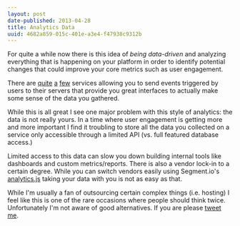 ```yaml
---
layout: post
date-published: 2013-04-28
title: Analytics Data
uuid: 4682a859-015c-401e-a3e4-f47938c9312b
---
```

For quite a while now there is this idea of *being data-driven* and analyzing
everything that is happening on your platform in order to identify potential
changes that could improve your core metrics such as user engagement.

There are [quite](https://keen.io/) [a](https://mixpanel.com/)
[few](https://www.kissmetrics.com/) services allowing you to send events
triggered by users to their servers that provide you great interfaces to
actually make some sense of the data you gathered.

While this is all great I see one major problem with this style of analytics:
the data is not really yours. In a time where user engagement is getting more
and more important I find it troubling to store all the data you collected
on a service only accessible through a limited API (vs. full featured database access.)

Limited access to this data can slow you down building internal tools
like dashboards and custom metrics/reports. There is also a vendor lock-in
to a certain degree. While you can switch vendors easily using
Segment.io's [analytics.js](https://segment.io/libraries/analytics.js/)
taking your data with you is not as easy as that.

While I'm usually a fan of outsourcing certain complex things (i.e. hosting)
I feel like this is one of the rare occasions where people should think twice.
Unfortunately I'm not aware of good alternatives.
If you are please [tweet me](http://twitter.com/martinklepsch).

<!--
<aside>
Remember when the
<a href="http://edu.mkrecny.com/thoughts/how-i-fired-myself">worst thing you could possibly do</a>
was to delete the 'user' column in your MySQL database?
Maybe now analytics data is gaining similar importance.
</aside>-->
